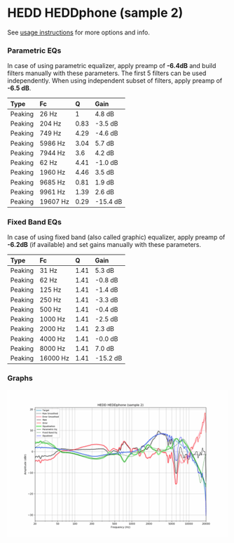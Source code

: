 # HEDD HEDDphone (sample 2)
See [usage instructions](https://github.com/jaakkopasanen/AutoEq#usage) for more options and info.

### Parametric EQs
In case of using parametric equalizer, apply preamp of **-6.4dB** and build filters manually
with these parameters. The first 5 filters can be used independently.
When using independent subset of filters, apply preamp of **-6.5 dB**.

| Type    | Fc       |    Q | Gain     |
|:--------|:---------|:-----|:---------|
| Peaking | 26 Hz    | 1    | 4.8 dB   |
| Peaking | 204 Hz   | 0.83 | -3.5 dB  |
| Peaking | 749 Hz   | 4.29 | -4.6 dB  |
| Peaking | 5986 Hz  | 3.04 | 5.7 dB   |
| Peaking | 7944 Hz  | 3.6  | 4.2 dB   |
| Peaking | 62 Hz    | 4.41 | -1.0 dB  |
| Peaking | 1960 Hz  | 4.46 | 3.5 dB   |
| Peaking | 9685 Hz  | 0.81 | 1.9 dB   |
| Peaking | 9961 Hz  | 1.39 | 2.6 dB   |
| Peaking | 19607 Hz | 0.29 | -15.4 dB |

### Fixed Band EQs
In case of using fixed band (also called graphic) equalizer, apply preamp of **-6.2dB**
(if available) and set gains manually with these parameters.

| Type    | Fc       |    Q | Gain     |
|:--------|:---------|:-----|:---------|
| Peaking | 31 Hz    | 1.41 | 5.3 dB   |
| Peaking | 62 Hz    | 1.41 | -0.8 dB  |
| Peaking | 125 Hz   | 1.41 | -1.4 dB  |
| Peaking | 250 Hz   | 1.41 | -3.3 dB  |
| Peaking | 500 Hz   | 1.41 | -0.4 dB  |
| Peaking | 1000 Hz  | 1.41 | -2.5 dB  |
| Peaking | 2000 Hz  | 1.41 | 2.3 dB   |
| Peaking | 4000 Hz  | 1.41 | -0.0 dB  |
| Peaking | 8000 Hz  | 1.41 | 7.0 dB   |
| Peaking | 16000 Hz | 1.41 | -15.2 dB |

### Graphs
![](./HEDD%20HEDDphone%20(sample%202).png)